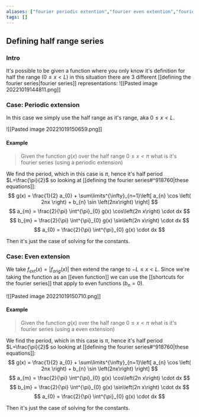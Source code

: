 ```yaml
---
aliases: ["fourier periodic extention","fourier even extention","fourier odd extention"]
tags: []
---
```


## Defining half range series
### Intro
It's possible to be given a function where you only know it's definition for half the range ($0\leq x < L$) in this situation there are 3 different [[defining the fourier series|fourier series]] representations:
![[Pasted image 20221019144811.png]]

### Case: Periodic extension
In this case we simply use the half range as it's range, aka $0\leq x < L$.

![[Pasted image 20221019150659.png]]

#### Example
> Given the function $g(x)$ over the half range $0\leq x < \pi$ what is it's fourier series (using a periodic extension)

We find the period, which in this case is $\pi$, hence it's half period $L=\frac{\pi}{2}$ so looking at [[defining the fourier series#^918760|these equations]]:
  $$ g(x) = \frac{1}{2} a_{0} + \sum\limits^{\infty}_{n=1}\left[ a_{n} \cos \left( 2nx \right) + b_{n} \sin \left(2nx\right) \right] $$ 
 $$ a_{m} = \frac{2}{\pi} \int^{\pi}_{0} g(x) \cos\left(2n x\right) \cdot dx $$ 
 $$ b_{m} = \frac{2}{\pi} \int^{\pi}_{0} g(x) \sin\left(2n x\right) \cdot dx $$ 
 $$ a_{0} = \frac{2}{\pi} \int^{\pi}_{0} g(x) \cdot dx $$

Then it's just the case of solving for the constants.

### Case: Even extension
We take $f_{ext}(x)=|f_{orig}(x)|$ then extend the range to $-L\leq x < L$. Since we're taking the function as an [[even function]] we can use the [[shortcuts for the fourier series]] that apply to even functions ($b_{n}=0$).

![[Pasted image 20221019150710.png]]

#### Example
> Given the function $g(x)$ over the half range $0\leq x < \pi$ what is it's fourier series (using a even extension)

We find the period, which in this case is $\pi$, hence it's half period $L=\frac{\pi}{2}$ so looking at [[defining the fourier series#^918760|these equations]]:
  $$ g(x) = \frac{1}{2} a_{0} + \sum\limits^{\infty}_{n=1}\left[ a_{n} \cos \left( 2nx \right) + b_{n} \sin \left(2nx\right) \right] $$ 
 $$ a_{m} = \frac{2}{\pi} \int^{\pi}_{0} g(x) \cos\left(2n x\right) \cdot dx $$ 
 $$ b_{m} = \frac{2}{\pi} \int^{\pi}_{0} g(x) \sin\left(2n x\right) \cdot dx $$ 
 $$ a_{0} = \frac{2}{\pi} \int^{\pi}_{0} g(x) \cdot dx $$

Then it's just the case of solving for the constants.
